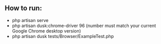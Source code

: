 ## How to run:

- php artisan serve
- php artisan dusk:chrome-driver 96 (number must match your current Google Chrome desktop version)
- php artisan dusk tests/Browser/ExampleTest.php